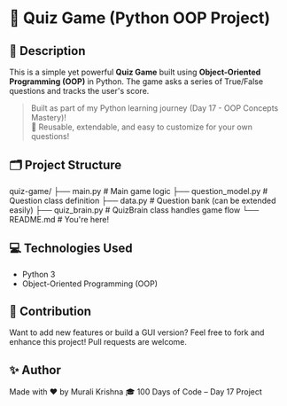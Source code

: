 # 🧠 Quiz Game (Python OOP Project)

## 🎯 Description
This is a simple yet powerful **Quiz Game** built using **Object-Oriented Programming (OOP)** in Python. The game asks a series of True/False questions and tracks the user's score.

> Built as part of my Python learning journey (Day 17 - OOP Concepts Mastery)!  
> 🔁 Reusable, extendable, and easy to customize for your own questions!


## 🗂️ Project Structure

quiz-game/
├── main.py              # Main game logic
├── question_model.py    # Question class definition
├── data.py              # Question bank (can be extended easily)
├── quiz_brain.py        # QuizBrain class handles game flow
└── README.md            # You're here!

## 💻 Technologies Used
- Python 3
- Object-Oriented Programming (OOP)

## 🙌 Contribution
Want to add new features or build a GUI version? Feel free to fork and enhance this project! Pull requests are welcome.

## ✨ Author
Made with ❤️ by Murali Krishna
🎓 100 Days of Code – Day 17 Project
